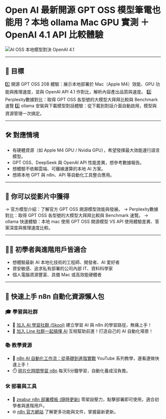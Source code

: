 # Open AI 最新開源 GPT OSS 模型筆電也能用？本地 ollama Mac GPU 實測 ＋ OpenAI 4.1 API 比較體驗

![AI OSS 本地模型對決 OpenAI 4.1](https://github.com/qwedsazxc78/ai-automation-n8n/blob/main/n8n/38-openai-oss-model/cover.png?raw=true)

---

## 🎯 目標

1️⃣ 開源 GPT OSS 20B 體驗：展示本地部署於 Mac（Apple M4）效能、GPU 功能與推理速度，並與 OpenAI API 4.1 作對比，解析內容產出品質與速度。
2️⃣ Perplexity數據對比：取得 GPT OSS 各型號的大模型大拜拜比較與 Benchmark 速覽
3️⃣ ollama 安裝與下載模型對話體驗：從下載到對話介面自動啟用，模型與資源管理一次搞定。

---

## 🛠️ 對應情境

* 有硬體資源（如 Apple M4 GPU / Nvidia GPU），希望發揮最大效能運行語言模型。
* GPT OSS、DeepSeek 與 OpenAI API 性能差異，想參考數據報告。
* 想體驗不依賴雲端、可離線運算的本地 AI 方案。
* 想將本地 GPT 與 n8n、API 等自動化工具整合應用。

---

## 🎥 你可以從影片中獲得

→ 官方模型介紹：了解官方 GPT OSS 開源模型效能與發展。
→ Perplexity數據對比：取得 GPT OSS 各型號的大模型大拜拜比較與 Benchmark 速覽。
→ ollama 快速體驗：本地 mac 使用 GPT OSS 開源模型 VS API 使用體驗差異、答案深度與推理速度比較。

---

## 👨‍💻 初學者與進階用戶皆適合

* 想體驗最新 AI 本地化技術的工程師、開發者、AI 愛好者
* 資安敏感、追求私有部署的公司內部 IT、資料科學家
* 個人電腦資源豐富、具備 Mac 或高效能硬體者

---

## 🚀 快速上手 n8n 自動化資源懶人包

### 🎓 學習與社群

* 🔗 [加入 AI 學習社群 (Skool)](https://www.skool.com/ai-brain-alex/about?ref=5dde9b20e8e7432aa9a01df6e89685f4)
  建立學習 AI 與 n8n 的學習路徑，無痛上手！
* 🔗 [加入 Line 社群一起搞懂 AI](https://line.me/ti/g2/ZypIgLSzVPweRBgBqKvaRU10WEmnotuZOr7Lpg)
  互相幫助前進！打造自己的 AI 自動化場景！

### 📚 教學資源

* 🎥 [n8n AI 自動化工作流：從基礎到進階實戰](https://youtube.com/playlist?list=PLUf88uk7T54I83MBdbuXgUuA8rVklF4FA&si=wHsQw8YJu-erSdLd)
  YouTube 系列教學，邊看邊做快速上手！
* ⏱️ [碎片化時間學習 n8n](https://youtube.com/playlist?list=PLUf88uk7T54Iv6LV2NFgdTghaX2cPhtgH&si=G3gj2qn179ZFUqAZ)
  每天5分鐘學習，自動化養成沒負擔。

### 🛠️ 部署與工具

* 🧩 [zeabur n8n 部署模板 (隨時更新)](https://zeabur.com/zh-TW/templates/0TUVZ7?referralDesktop=qwedsazxc78)
  零架設壓力，點擊部署即可使用，適合初學者與進階用戶。
* 🌐 [n8n 官方網站](https://n8n.io/)
  了解更多功能與文件，掌握最新更新。
